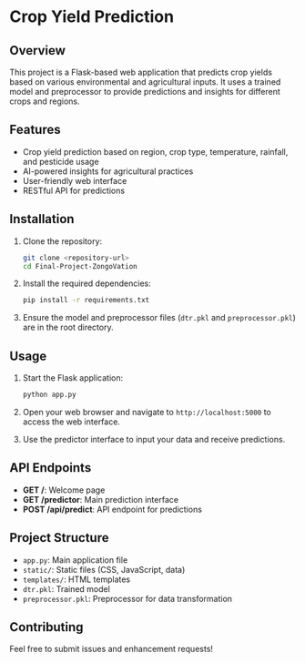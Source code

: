 # Crop Yield Prediction

## Overview
This project is a Flask-based web application that predicts crop yields based on various environmental and agricultural inputs. It uses a trained model and preprocessor to provide predictions and insights for different crops and regions.

## Features
- Crop yield prediction based on region, crop type, temperature, rainfall, and pesticide usage
- AI-powered insights for agricultural practices
- User-friendly web interface
- RESTful API for predictions

## Installation
1. Clone the repository:
   ```bash
   git clone <repository-url>
   cd Final-Project-ZongoVation
   ```

2. Install the required dependencies:
   ```bash
   pip install -r requirements.txt
   ```

3. Ensure the model and preprocessor files (`dtr.pkl` and `preprocessor.pkl`) are in the root directory.

## Usage
1. Start the Flask application:
   ```bash
   python app.py
   ```

2. Open your web browser and navigate to `http://localhost:5000` to access the web interface.

3. Use the predictor interface to input your data and receive predictions.

## API Endpoints
- **GET /**: Welcome page
- **GET /predictor**: Main prediction interface
- **POST /api/predict**: API endpoint for predictions

## Project Structure
- `app.py`: Main application file
- `static/`: Static files (CSS, JavaScript, data)
- `templates/`: HTML templates
- `dtr.pkl`: Trained model
- `preprocessor.pkl`: Preprocessor for data transformation

## Contributing
Feel free to submit issues and enhancement requests!
